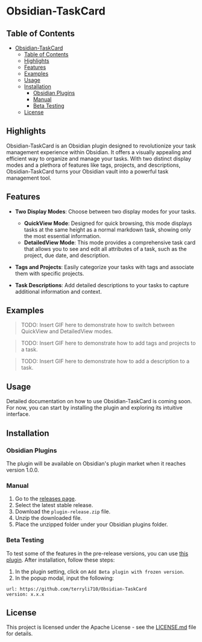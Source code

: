 # Obsidian-TaskCard

## Table of Contents
- [Obsidian-TaskCard](#obsidian-taskcard)
  - [Table of Contents](#table-of-contents)
  - [Highlights](#highlights)
  - [Features](#features)
  - [Examples](#examples)
  - [Usage](#usage)
  - [Installation](#installation)
    - [Obsidian Plugins](#obsidian-plugins)
    - [Manual](#manual)
    - [Beta Testing](#beta-testing)
  - [License](#license)

## Highlights

Obsidian-TaskCard is an Obsidian plugin designed to revolutionize your task management experience within Obsidian. It offers a visually appealing and efficient way to organize and manage your tasks. With two distinct display modes and a plethora of features like tags, projects, and descriptions, Obsidian-TaskCard turns your Obsidian vault into a powerful task management tool.

## Features

- **Two Display Modes**: Choose between two display modes for your tasks.
    - **QuickView Mode**: Designed for quick browsing, this mode displays tasks at the same height as a normal markdown task, showing only the most essential information.
    - **DetailedView Mode**: This mode provides a comprehensive task card that allows you to see and edit all attributes of a task, such as the project, due date, and description.
  
- **Tags and Projects**: Easily categorize your tasks with tags and associate them with specific projects.
  
- **Task Descriptions**: Add detailed descriptions to your tasks to capture additional information and context.


## Examples

> TODO: Insert GIF here to demonstrate how to switch between QuickView and DetailedView modes.

> TODO: Insert GIF here to demonstrate how to add tags and projects to a task.

> TODO: Insert GIF here to demonstrate how to add a description to a task.


## Usage

Detailed documentation on how to use Obsidian-TaskCard is coming soon. For now, you can start by installing the plugin and exploring its intuitive interface.


## Installation

### Obsidian Plugins

The plugin will be available on Obsidian's plugin market when it reaches version 1.0.0.

### Manual

1. Go to the [releases page](https://github.com/terryli710/Obsidian-TaskCard/releases).
2. Select the latest stable release.
3. Download the `plugin-release.zip` file.
4. Unzip the downloaded file.
5. Place the unzipped folder under your Obsidian plugins folder.

### Beta Testing

To test some of the features in the pre-release versions, you can use [this plugin](https://tfthacker.com/BRAT). After installation, follow these steps:

1. In the plugin setting, click on `Add Beta plugin with frozen version`.
2. In the popup modal, input the following:

```
url: https://github.com/terryli710/Obsidian-TaskCard
version: x.x.x
```

<!-- ## Contributing

Contributions are welcome! Please read the [contributing guidelines](CONTRIBUTING.md) to get started. -->

## License

This project is licensed under the Apache License - see the [LICENSE.md](LICENSE.md) file for details.
